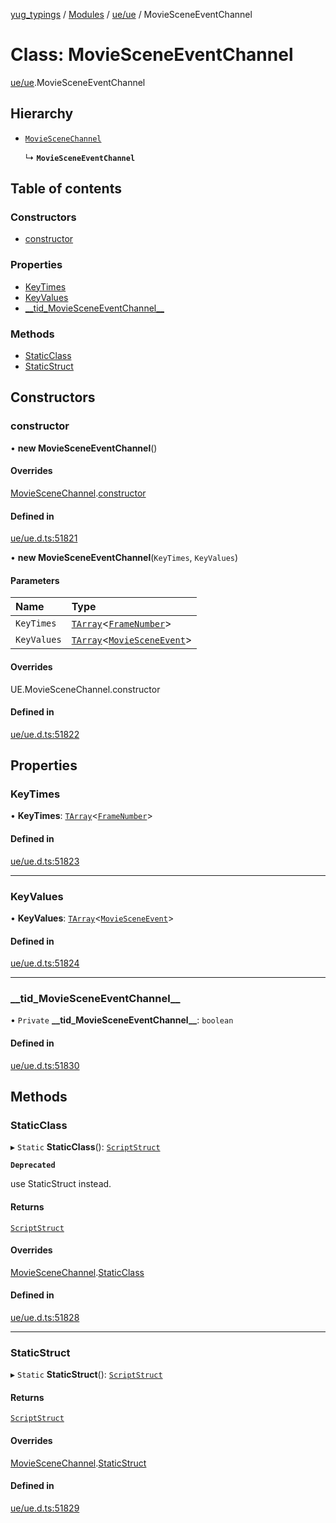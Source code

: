 [yug_typings](../README.md) / [Modules](../modules.md) / [ue/ue](../modules/ue_ue.md) / MovieSceneEventChannel

# Class: MovieSceneEventChannel

[ue/ue](../modules/ue_ue.md).MovieSceneEventChannel

## Hierarchy

- [`MovieSceneChannel`](ue_ue.MovieSceneChannel.md)

  ↳ **`MovieSceneEventChannel`**

## Table of contents

### Constructors

- [constructor](ue_ue.MovieSceneEventChannel.md#constructor)

### Properties

- [KeyTimes](ue_ue.MovieSceneEventChannel.md#keytimes)
- [KeyValues](ue_ue.MovieSceneEventChannel.md#keyvalues)
- [\_\_tid\_MovieSceneEventChannel\_\_](ue_ue.MovieSceneEventChannel.md#__tid_moviesceneeventchannel__)

### Methods

- [StaticClass](ue_ue.MovieSceneEventChannel.md#staticclass)
- [StaticStruct](ue_ue.MovieSceneEventChannel.md#staticstruct)

## Constructors

### constructor

• **new MovieSceneEventChannel**()

#### Overrides

[MovieSceneChannel](ue_ue.MovieSceneChannel.md).[constructor](ue_ue.MovieSceneChannel.md#constructor)

#### Defined in

[ue/ue.d.ts:51821](https://github.com/YugMetaverse/yug_typings/blob/25cad34/ue/ue.d.ts#L51821)

• **new MovieSceneEventChannel**(`KeyTimes`, `KeyValues`)

#### Parameters

| Name | Type |
| :------ | :------ |
| `KeyTimes` | [`TArray`](../interfaces/ue_puerts.TArray.md)<[`FrameNumber`](ue_ue.FrameNumber.md)\> |
| `KeyValues` | [`TArray`](../interfaces/ue_puerts.TArray.md)<[`MovieSceneEvent`](ue_ue.MovieSceneEvent.md)\> |

#### Overrides

UE.MovieSceneChannel.constructor

#### Defined in

[ue/ue.d.ts:51822](https://github.com/YugMetaverse/yug_typings/blob/25cad34/ue/ue.d.ts#L51822)

## Properties

### KeyTimes

• **KeyTimes**: [`TArray`](../interfaces/ue_puerts.TArray.md)<[`FrameNumber`](ue_ue.FrameNumber.md)\>

#### Defined in

[ue/ue.d.ts:51823](https://github.com/YugMetaverse/yug_typings/blob/25cad34/ue/ue.d.ts#L51823)

___

### KeyValues

• **KeyValues**: [`TArray`](../interfaces/ue_puerts.TArray.md)<[`MovieSceneEvent`](ue_ue.MovieSceneEvent.md)\>

#### Defined in

[ue/ue.d.ts:51824](https://github.com/YugMetaverse/yug_typings/blob/25cad34/ue/ue.d.ts#L51824)

___

### \_\_tid\_MovieSceneEventChannel\_\_

• `Private` **\_\_tid\_MovieSceneEventChannel\_\_**: `boolean`

#### Defined in

[ue/ue.d.ts:51830](https://github.com/YugMetaverse/yug_typings/blob/25cad34/ue/ue.d.ts#L51830)

## Methods

### StaticClass

▸ `Static` **StaticClass**(): [`ScriptStruct`](ue_ue.ScriptStruct.md)

**`Deprecated`**

use StaticStruct instead.

#### Returns

[`ScriptStruct`](ue_ue.ScriptStruct.md)

#### Overrides

[MovieSceneChannel](ue_ue.MovieSceneChannel.md).[StaticClass](ue_ue.MovieSceneChannel.md#staticclass)

#### Defined in

[ue/ue.d.ts:51828](https://github.com/YugMetaverse/yug_typings/blob/25cad34/ue/ue.d.ts#L51828)

___

### StaticStruct

▸ `Static` **StaticStruct**(): [`ScriptStruct`](ue_ue.ScriptStruct.md)

#### Returns

[`ScriptStruct`](ue_ue.ScriptStruct.md)

#### Overrides

[MovieSceneChannel](ue_ue.MovieSceneChannel.md).[StaticStruct](ue_ue.MovieSceneChannel.md#staticstruct)

#### Defined in

[ue/ue.d.ts:51829](https://github.com/YugMetaverse/yug_typings/blob/25cad34/ue/ue.d.ts#L51829)
